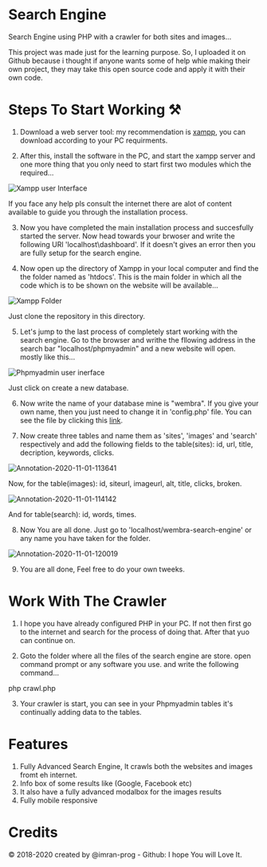 # Search Engine
Search Engine using PHP with a crawler for both sites and images...

This project was made just for the learning purpose. So, I uploaded it on Github because i thought if anyone wants some of help whie making their own project, they may take this open source code and apply it with their own code.

# Steps To Start Working ⚒ 
1. Download a web server tool: my recommendation is <a href="https://www.apachefriends.org/">xampp</a>, you can download according to your PC requirments.

2. After this, install the software in the PC, and start the xampp server and one more thing that you only need to start first two modules which the required... 

<img src="https://s3.amazonaws.com/webucator-how-tos/2249.png" alt="Xampp user Interface">

If you face any help pls consult the internet there are alot of content available to guide you through the installation process.

3. Now you have completed the main installation process and succesfully started the server. Now head towards your brwoser and write the following URl 'localhost\dashboard'. If it doesn't gives an error then you are fully setup for the search engine.

4. Now open up the directory of Xampp in your local computer and find the the folder named as 'htdocs'. This is the main folder in which all the code which is to be shown on the website will be available...

<img src="https://mushfiqrazib.files.wordpress.com/2011/05/xampp_folder_structure1.png" alt="Xampp Folder">

  Just clone the repository in this directory.

5. Let's jump to the last process of completely start working with the search engine. Go to the browser and writhe the fllowing address in the search bar "localhost/phpmyadmin" and a new website will open. mostly like this...

<img src="https://www.phpmyadmin.net/static/images/screenshots/users.png" alt="Phpmyadmin user inerface">

  Just click on create a new database. 

6. Now write the name of your database mine is "wembra". If you give your own name, then you just need to change it in 'config.php' file. You can see the file by clicking this <a href="https://github.com/imran-prog/wembra-search-engine/blob/master/config.php">link</a>.

7. Now create three tables and name them as 'sites', 'images' and 'search' respectively and add the following fields to the table(sites): id, url, title, decription, keywords, clicks.

<img src="https://i.ibb.co/16L29Fh/Annotation-2020-11-01-113641.png" alt="Annotation-2020-11-01-113641" border="0">

  Now, for the table(images): id, siteurl, imageurl, alt, title, clicks, broken.
  
<img src="https://i.ibb.co/zHXQ6dj/Annotation-2020-11-01-114142.png" alt="Annotation-2020-11-01-114142" border="0">
  
  And for table(search): id, words, times.
  
8. Now You are all done. Just go to 'localhost/wembra-search-engine' or any name you have taken for the folder.

<img src="https://i.ibb.co/8bST0Zs/Annotation-2020-11-01-120019.png" alt="Annotation-2020-11-01-120019" border="0">

9. You are all done, Feel free to do your own tweeks.

# Work With The Crawler

1. I hope you have already configured PHP in your PC. If not then first go to the internet and search for the process of doing that. After that yuo can continue on.

2. Goto the folder where all the files of the search engine are store. open command prompt or any software you use. and write the following command...

php crawl.php

3. Your crawler is start, you can see in your Phpmyadmin tables it's continually adding data to the tables.

# Features

1. Fully Advanced Search Engine, It crawls both the websites and images fromt eh internet.
2. Info box of some results like (Google, Facebook etc)
3. It also have a fully advanced modalbox for the images results
4. Fully mobile responsive

# Credits

© 2018-2020 created by @imran-prog - Github: I hope You will Love It.
